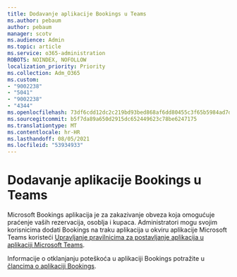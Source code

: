 ```yaml
---
title: Dodavanje aplikacije Bookings u Teams
ms.author: pebaum
author: pebaum
manager: scotv
ms.audience: Admin
ms.topic: article
ms.service: o365-administration
ROBOTS: NOINDEX, NOFOLLOW
localization_priority: Priority
ms.collection: Adm_O365
ms.custom:
- "9002238"
- "5041"
- "9002238"
- "4344"
ms.openlocfilehash: 73df6cdd12dc2c219bd93bed868af6dd80455c3f65b5984ad7dbc65682b54bf2
ms.sourcegitcommit: b5f7da89a650d2915dc652449623c78be6247175
ms.translationtype: MT
ms.contentlocale: hr-HR
ms.lasthandoff: 08/05/2021
ms.locfileid: "53934933"
---
```

# <a name="adding-bookings-to-teams"></a>Dodavanje aplikacije Bookings u Teams

Microsoft Bookings aplikacija je za zakazivanje obveza koja omogućuje praćenje vaših rezervacija, osoblja i kupaca. Administratori mogu svojim korisnicima dodati Bookings na traku aplikacija u okviru aplikacije Microsoft Teams koristeći [Upravljanje pravilnicima za postavljanje aplikacija u aplikaciji Microsoft Teams](https://docs.microsoft.com/microsoftteams/teams-app-setup-policies).

Informacije o otklanjanju poteškoća u aplikaciji Bookings potražite u [člancima o aplikaciji Bookings](https://docs.microsoft.com/microsoft-365/bookings/bookings-faq).
